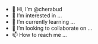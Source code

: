 - 👋 Hi, I’m @cherabud
- 👀 I’m interested in ...
- 🌱 I’m currently learning ...
- 💞️ I’m looking to collaborate on ...
- 📫 How to reach me ...

<!---
cherabud/cherabud is a ✨ special ✨ repository because its `README.md` (this file) appears on your GitHub profile.
You can click the Preview link to take a look at your changes.
--->
